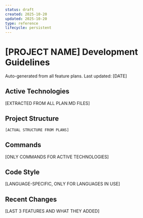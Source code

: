 ```yaml
---
status: draft
created: 2025-10-20
updated: 2025-10-20
type: reference
lifecycle: persistent
---
```


# [PROJECT NAME] Development Guidelines

Auto-generated from all feature plans. Last updated: [DATE]

## Active Technologies
[EXTRACTED FROM ALL PLAN.MD FILES]

## Project Structure
```
[ACTUAL STRUCTURE FROM PLANS]
```

## Commands
[ONLY COMMANDS FOR ACTIVE TECHNOLOGIES]

## Code Style
[LANGUAGE-SPECIFIC, ONLY FOR LANGUAGES IN USE]

## Recent Changes
[LAST 3 FEATURES AND WHAT THEY ADDED]

<!-- MANUAL ADDITIONS START -->
<!-- MANUAL ADDITIONS END -->
